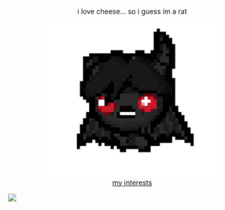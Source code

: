 <div align = "center">
  <p>i love cheese... so i guess im a rat</p>
<img src="binding-of (1).gif" width="350px">
</div>

<div align="center">
  <a href="https://github.com/spachka/more-info/blob/main/README.md">my interests</a>
</div>

![](https://komarev.com/ghpvc/?username=spachka&color=blueviolet&style=plastic&label=eeehaw:) 




